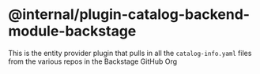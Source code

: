 # @internal/plugin-catalog-backend-module-backstage

This is the entity provider plugin that pulls in all the `catalog-info.yaml` files from the various repos in the Backstage GitHub Org

